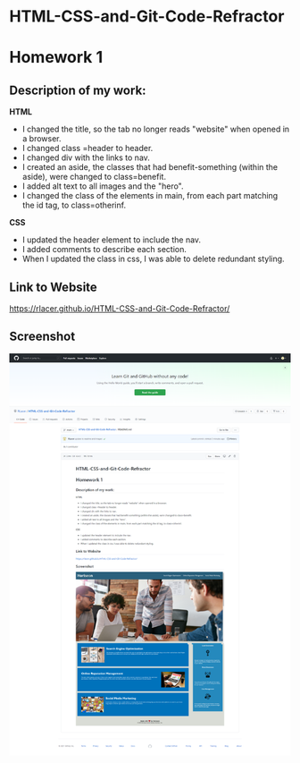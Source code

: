# HTML-CSS-and-Git-Code-Refractor
# Homework 1 

## Description of my work:

**HTML**

* I changed the title, so the tab no longer reads "website" when opened in a browser.
* I changed class =header to header.
* I changed div with the links to nav.
* I created an aside, the classes that had benefit-something (within the aside), were changed to class=benefit.
* I added alt text to all images and the "hero".
* I changed the class of the elements in main, from each part matching the id tag, to class=otherinf.

**CSS**
* I updated the header element to include the nav.
* I added comments to describe each section.
* When I updated the class in css, I was able to delete redundant styling.

## Link to Website
https://rlacer.github.io/HTML-CSS-and-Git-Code-Refractor/
## Screenshot
![screenshot](assets/images/screencapture-github-RLacer-HTML-CSS-and-Git-Code-Refractor-blob-main-README-md-2021-02-19-15_47_31.png)

